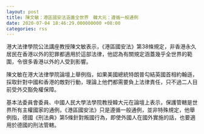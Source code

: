 ```yaml
---
layout: post
title: 陳文敏：港區國安法涵蓋全世界　韓大元：遵循一般通例
date: 2020-07-04 18:46:29.000000000 +08:00
categories: rss
---
```


港大法律學院公法講座教授陳文敏表示，《港區國安法》第38條規定，非香港永久居民在香港以外的犯罪都適用於這部法律，他認為有關規定涵蓋幾乎全世界的範圍，令很多香港以外的人受到影響。

陳文敏在港大法律學院論壇上舉例指，如果美國總統特朗普勾結英國首相約翰遜，採取針對中國和香港的敵對行動，理論上他們都需要負上法律責任，只不過二人目前受外交豁免權保障。

基本法委員會委員、中國人民大學法學院教授韓大元在論壇上表示，保護管轄是世界所有主權國家的通例，《港區國安法》只是遵循一般通例，並非特殊規定，他舉例指，德國《刑法典》第5條針對叛國行為，即使外國人在國外實施的話，也要適用於德國的刑法管轄。
